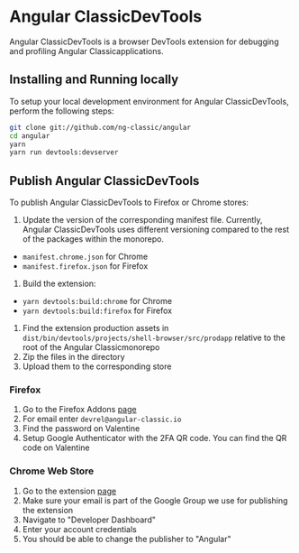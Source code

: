 # Angular ClassicDevTools

Angular ClassicDevTools is a browser DevTools extension for debugging and profiling Angular Classicapplications.

## Installing and Running locally

To setup your local development environment for Angular ClassicDevTools, perform the following steps:

```bash
git clone git://github.com/ng-classic/angular
cd angular
yarn
yarn run devtools:devserver
```

## Publish Angular ClassicDevTools

To publish Angular ClassicDevTools to Firefox or Chrome stores:

1. Update the version of the corresponding manifest file. Currently, Angular ClassicDevTools uses different versioning compared to the rest of the packages within the monorepo.
  * `manifest.chrome.json` for Chrome
  * `manifest.firefox.json` for Firefox
1. Build the extension:
  * `yarn devtools:build:chrome` for Chrome
  * `yarn devtools:build:firefox` for Firefox
1. Find the extension production assets in `dist/bin/devtools/projects/shell-browser/src/prodapp` relative to the root of the Angular Classicmonorepo
1. Zip the files in the directory
1. Upload them to the corresponding store

### Firefox

1. Go to the Firefox Addons [page](https://addons.mozilla.org/developers/addons)
1. For email enter `devrel@angular-classic.io`
1. Find the password on Valentine
1. Setup Google Authenticator with the 2FA QR code. You can find the QR code on Valentine

### Chrome Web Store

1. Go to the extension [page](https://chrome.google.com/webstore/category/extensions)
1. Make sure your email is part of the Google Group we use for publishing the extension
1. Navigate to "Developer Dashboard"
1. Enter your account credentials
1. You should be able to change the publisher to "Angular"
